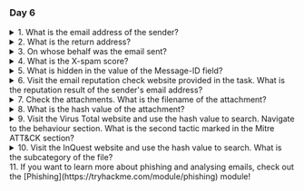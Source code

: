 ### Day 6

<details>
<summary>1. What is the email address of the sender?</summary>
```chief.elf@santaclaus.thm```<br><br>
</details>
<details>
<summary>2. What is the return address?</summary>
```murphy.evident@bandityeti.thm```<br><br>
</details>
<details>
<summary>3. On whose behalf was the email sent?</summary>
```Chief Elf```<br><br>
</details>
<details>
<summary>4. What is the X-spam score?</summary>
```3```<br><br>
</details>
<details>
<summary>5. What is hidden in the value of the Message-ID field?</summary>
```AoC2022_Email_Analysis```<br><br>
</details>
<details>
<summary>6. Visit the email reputation check website provided in the task. What is the reputation result of the sender's email address?</summary>
```RISKY```<br><br>
</details>
<details>
<summary>7. Check the attachments. What is the filename of the attachment?</summary>
```Division_of_labour-Load_share_plan.doc```<br><br>
</details>
<details>
<summary>8. What is the hash value of the attachment?</summary>
```0827bb9a2e7c0628b82256759f0f888ca1abd6a2d903acdb8e44aca6a1a03467```<br><br>Here we can extract the document without loading it into an email client like Thunderbird if we grab all the lines after the one begining `Content-Disposition: attachment; filename="Division_of_labour-Load_share_plan.doc"`(line #40 in the attackbox) and before `-----------------------03edd9c682a0c8f60d54b9e4bb86659f--`(line #1058) and save it into a file called `attachment.doc.b64` on the Desktop. We have to fix the data a bit so we can load up a terminal and `cd` into the `Desktop` then type open vim with `vim attachment.doc.b64`. We then want to put all of this on one line so we can type `:%s/\n//g` and then press enter to get it to replace all of the new-lines with nothing. Then we can save and quit by typing `:wq`. Now that we're back on the terminal type `cat attachment.doc.b64 | base64 -d > attachment.doc`. And finally we can get the sha256 hash of the actual attachment with `sha256sum attachment.doc`
</details>
<details>
<summary>9. Visit the Virus Total website and use the hash value to search. Navigate to the behaviour section. What is the second tactic marked in the Mitre ATT&CK section?</summary>
```defense evasion```<br><br>
</details>
<details>
<summary>10. Visit the InQuest website and use the hash value to search. What is the subcategory of the file?</summary>
```macro_hunter```<br><br>
</details>
11. If you want to learn more about phishing and analysing emails, check out the [Phishing](https://tryhackme.com/module/phishing) module!

